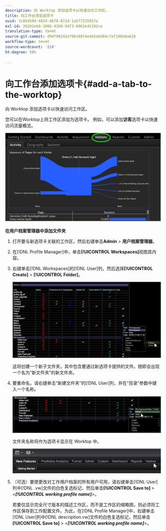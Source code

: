 ```yaml
---
description: 向 Worktop 添加选项卡以快速访问工作区。
title: 向工作台添加选项卡
uuid: 3c8b459d-4824-4678-871d-1a577235957a
exl-id: 30201eb9-1006-42b0-9d73-0962e41192ce
translation-type: tm+mt
source-git-commit: d9df90242ef96188f4e4b5e6d04cfef196b0a628
workflow-type: tm+mt
source-wordcount: '224'
ht-degree: 50%

---
```


# 向工作台添加选项卡{#add-a-tab-to-the-worktop}

向 Worktop 添加选项卡以快速访问工作区。

您可以在Worktop上将工作区添加为选项卡。 例如，可以添加&#x200B;**访客**&#x200B;选项卡以快速访问流量概览。

![](assets/client-tab.png)

**在用户档案管理器中添加文件夹**

1. 打开要与新选项卡关联的工作区，然后右键单击&#x200B;**Admin** > **用户档案管理器**。
1. 在[!DNL Profile Manager]中，单击&#x200B;**[!UICONTROL Workspaces]**&#x200B;视图其内容。
1. 右键单击[!DNL Workspaces]的[!DNL User]列，然后选择&#x200B;**[!UICONTROL Create]** > **[!UICONTROL Folder]**。

   ![](assets/tabs_on_worktop.png)

   这将创建一个新子文件夹，其中包含要通过新选项卡提供的文件。随即会出现一个名为“新文件夹”的新文件夹。
1. 要重命名，请右键单击“新建文件夹”的[!DNL User]列，并在“目录”参数中键入一个名称。

   ![](assets/tabs_on_workto_1.png)

   文件夹名称将作为选项卡显示在 Worktop 中。

   ![](assets/tabs_on_workto_2.png)

1. （可选）要使更改对工作用户档案的所有用户可用，请右键单击[!DNL User]列中[!DNL .vw]文件的白色复选标记，然后单击&#x200B;**[!UICONTROL Save to]** > *&lt;**[!UICONTROL working profile name]**>*。

   若要仅显示完全尺寸版本的描述工作区，而不是工作区的缩略图，则必须将工作区保存到工作配置文件。为此，在[!DNL Profile Manager]中，右键单击[!DNL User]列中[!DNL description.vw]文件的白色复选标记，然后单击&#x200B;**[!UICONTROL Save to]** > *&lt;**[!UICONTROL working profile name]**>*。
